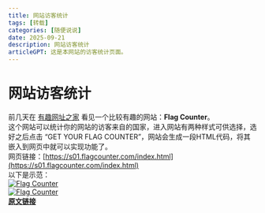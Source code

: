 ```yaml
---
title: 网站访客统计
tags: [转载]
categories: [随便说说]
date: 2025-09-21
description: 网站访客统计
articleGPT: 这是本网站的访客统计页面。
---
```

# 网站访客统计
前几天在 [有趣网址之家](https://youquhome.com) 看见一个比较有趣的网站：**Flag Counter**。  
这个网站可以统计你的网站的访客来自的国家，进入网站有两种样式可供选择，选好之后点击 “GET YOUR FLAG COUNTER”，网站会生成一段HTML代码，将其嵌入到网页中就可以实现功能了。  
网页链接：[https://s01.flagcounter.com/index.html](https://s01.flagcounter.com/index.html)  
以下是示范：  
<a href="http://s01.flagcounter.com/more/AMS"><img src="https://s01.flagcounter.com/count2/AMS/bg_FFFFFF/txt_000000/border_CCCCCC/columns_2/maxflags_250/viewers_0/labels_0/pageviews_0/flags_0/percent_0/" alt="Flag Counter" border="0"></a>  
<a href="https://info.flagcounter.com/v5mf"><img src="https://s01.flagcounter.com/map/v5mf/size_s/txt_000000/border_CCCCCC/pageviews_0/viewers_0/flags_0/" alt="Flag Counter" border="0"></a>  
**[原文链接](https://youquhome.com/11005/)**
